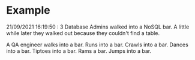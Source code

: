 # Example

<!-- replace-with-date starts -->
21/09/2021 16:19:50 : 3 Database Admins walked into a NoSQL bar. A little while later they walked out because they couldn't find a table.
<!-- replace-with-date ends -->

<!-- replace-with-joke starts -->
A QA engineer walks into a bar. Runs into a bar. Crawls into a bar. Dances into a bar. Tiptoes into a bar. Rams a bar. Jumps into a bar.
<!-- replace-with-joke ends -->